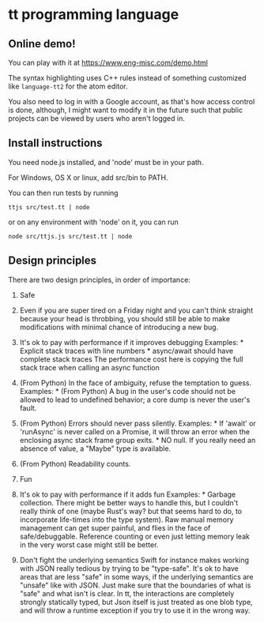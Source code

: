 tt programming language
=======================

## Online demo!

You can play with it at https://www.eng-misc.com/demo.html

The syntax highlighting uses C++ rules instead of something customized like `language-tt2` for the atom editor.

You also need to log in with a Google account, as that's how access control is done, although, I might want to modify it in the future such that public projects can be viewed by users who aren't logged in.

## Install instructions

You need node.js installed, and 'node' must be in your path.

For Windows, OS X or linux, add src/bin to PATH.

You can then run tests by running

    ttjs src/test.tt | node

or on any environment with 'node' on it, you can run

    node src/ttjs.js src/test.tt | node

## Design principles

There are two design principles, in order of importance:

1. Safe
  1. Even if you are super tired on a Friday night and you can't
     think straight because your head is throbbing, you should still be
     able to make modifications with minimal chance of introducing a new bug.
  2. It's ok to pay with performance if it improves debugging
    Examples:
    * Explicit stack traces with line numbers
    * async/await should have complete stack traces
      The performance cost here is copying the full stack trace
      when calling an async function
  3. (From Python) In the face of ambiguity, refuse the temptation to guess.
    Examples:
    * (From Python) A bug in the user's code should not be allowed to lead to
       undefined behavior; a core dump is never the user's fault.
  4. (From Python) Errors should never pass silently.
    Examples:
    * If 'await' or 'runAsync' is never called on a Promise, it will
      throw an error when the enclosing async stack frame group exits.
    * NO null.
      If you really need an absence of value, a "Maybe" type is available.
  5. (From Python) Readability counts.

2. Fun
  1. It's ok to pay with performance if it adds fun
    Examples:
    * Garbage collection. There might be better ways to handle this,
      but I couldn't really think of one (maybe Rust's way? but that seems
      hard to do, to incorporate life-times into the type system).
      Raw manual memory management can get super painful, and flies in
      the face of safe/debuggable.
      Reference counting or even just letting memory leak in the very
      worst case might still be better.

  2. Don't fight the underlying semantics
     Swift for instance makes working with JSON really tedious by trying
     to be "type-safe".
     It's ok to have areas that are less "safe" in some ways, if the
     underlying semantics are "unsafe" like with JSON.
     Just make sure that the boundaries of what is "safe" and what isn't
     is clear.
     In tt, the interactions are completely strongly statically typed,
     but Json itself is just treated as one blob type, and will throw
     a runtime exception if you try to use it in the wrong way.
